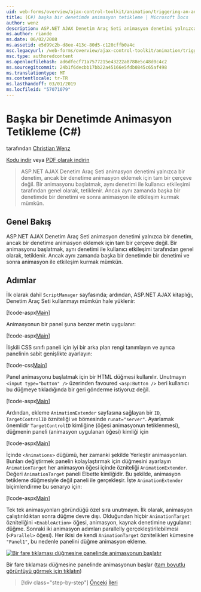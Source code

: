 ```yaml
---
uid: web-forms/overview/ajax-control-toolkit/animation/triggering-an-animation-in-another-control-cs
title: (C#) başka bir denetimde animasyon tetikleme | Microsoft Docs
author: wenz
description: ASP.NET AJAX Denetim Araç Seti animasyon denetimi yalnızca bir denetim, ancak bir denetime animasyon eklemek için tam bir çerçeve değil. Genellikle, başlatma bir...
ms.author: riande
ms.date: 06/02/2008
ms.assetid: e5d99c2b-d8ee-413c-80d5-c120cffb0a4c
msc.legacyurl: /web-forms/overview/ajax-control-toolkit/animation/triggering-an-animation-in-another-control-cs
msc.type: authoredcontent
ms.openlocfilehash: ad6dfecf71a7577215e43222a8788e5c48d0c4c2
ms.sourcegitcommit: 24b1f6decbb17bb22a45166e5fdb0845c65af498
ms.translationtype: MT
ms.contentlocale: tr-TR
ms.lasthandoff: 03/01/2019
ms.locfileid: "57071079"
---
```

<a name="triggering-an-animation-in-another-control-c"></a>Başka bir Denetimde Animasyon Tetikleme (C#)
====================
tarafından [Christian Wenz](https://github.com/wenz)

[Kodu indir](http://download.microsoft.com/download/f/9/a/f9a26acd-8df4-4484-8a18-199e4598f411/Animation8.cs.zip) veya [PDF olarak indirin](http://download.microsoft.com/download/6/7/1/6718d452-ff89-4d3f-a90e-c74ec2d636a3/animation8CS.pdf)

> ASP.NET AJAX Denetim Araç Seti animasyon denetimi yalnızca bir denetim, ancak bir denetime animasyon eklemek için tam bir çerçeve değil. Bir animasyonu başlatmak, aynı denetimi ile kullanıcı etkileşimi tarafından genel olarak, tetiklenir. Ancak aynı zamanda başka bir denetimde bir denetimi ve sonra animasyon ile etkileşim kurmak mümkün.


## <a name="overview"></a>Genel Bakış

ASP.NET AJAX Denetim Araç Seti animasyon denetimi yalnızca bir denetim, ancak bir denetime animasyon eklemek için tam bir çerçeve değil. Bir animasyonu başlatmak, aynı denetimi ile kullanıcı etkileşimi tarafından genel olarak, tetiklenir. Ancak aynı zamanda başka bir denetimde bir denetimi ve sonra animasyon ile etkileşim kurmak mümkün.

## <a name="steps"></a>Adımlar

İlk olarak dahil `ScriptManager` sayfasında; ardından, ASP.NET AJAX kitaplığı, Denetim Araç Seti kullanmayı mümkün hale yüklenir:

[!code-aspx[Main](triggering-an-animation-in-another-control-cs/samples/sample1.aspx)]

Animasyonun bir panel şuna benzer metin uygulanır:

[!code-aspx[Main](triggering-an-animation-in-another-control-cs/samples/sample2.aspx)]

İlişkili CSS sınıfı paneli için iyi bir arka plan rengi tanımlayın ve ayrıca panelinin sabit genişlikte ayarlayın:

[!code-css[Main](triggering-an-animation-in-another-control-cs/samples/sample3.css)]

Panel animasyonu başlatmak için bir HTML düğmesi kullanılır. Unutmayın `<input type="button" />` üzerinden favoured `<asp:Button />` beri kullanıcı bu düğmeye tıkladığında bir geri gönderme istiyoruz değil.

[!code-aspx[Main](triggering-an-animation-in-another-control-cs/samples/sample4.aspx)]

Ardından, ekleme `AnimationExtender` sayfasına sağlayan bir `ID`, `TargetControlID` özniteliği ve bömesinde `runat="server"`. Ayarlamak önemlidir `TargetControlID` kimliğine (öğesi animasyonun tetiklenmesi), düğmenin paneli (animasyon uygulanan öğesi) kimliği için

[!code-aspx[Main](triggering-an-animation-in-another-control-cs/samples/sample5.aspx)]

İçinde `<Animations>` düğümü, her zamanki şekilde Yerleştir animasyonları. Bunları değiştirmek panelin kolaylaştırmak için düğmesini ayarlayın `AnimationTarget` her animasyon öğesi içinde özniteliği `AnimationExtender`. Değeri `AnimationTarget` paneli Elbette kimliğidir. Bu şekilde, animasyon tetikleme düğmesiyle değil paneli ile gerçekleşir. İşte `AnimationExtender` biçimlendirme bu senaryo için:

[!code-aspx[Main](triggering-an-animation-in-another-control-cs/samples/sample6.aspx)]

Tek tek animasyonları göründüğü özel sıra unutmayın. İlk olarak, animasyon çalıştırıldıktan sonra düğme devre dışı. Olduğundan hiçbir `AnimationTarget` özniteliğini `<EnableAction>` öğesi, animasyon, kaynak denetimine uygulanır: düğme. Sonraki iki animasyon adımları parallelly gerçekleştirilebilmesi (`<Parallel>` öğesi). Her ikisi de kendi `AnimationTarget` öznitelikleri kümesine `"Panel1"`, bu nedenle panelini düğme animasyon ekleme.


[![Bir fare tıklaması düğmesine panelinde animasyonun başlatır](triggering-an-animation-in-another-control-cs/_static/image2.png)](triggering-an-animation-in-another-control-cs/_static/image1.png)

Bir fare tıklaması düğmesine panelinde animasyonun başlar ([tam boyutlu görüntüyü görmek için tıklatın](triggering-an-animation-in-another-control-cs/_static/image3.png))

> [!div class="step-by-step"]
> [Önceki](disabling-actions-during-animation-cs.md)
> [İleri](modifying-animations-from-the-server-side-cs.md)
